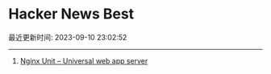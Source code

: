 # Hacker News Best

最近更新时间: 2023-09-10 23:02:52

--- 
1. [Nginx Unit – Universal web app server](https://github.com/nginx/unit) 
